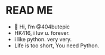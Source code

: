 # READ ME
- 👋 Hi, I’m @404butepic
- HK416, i luv u. forever.
- i like python. very very.
- Life is too short, You need Python.
<!---
404butepic/404butepic is a ✨ special ✨ repository because its `README.md` (this file) appears on your GitHub profile.
You can click the Preview link to take a look at your changes.
--->
